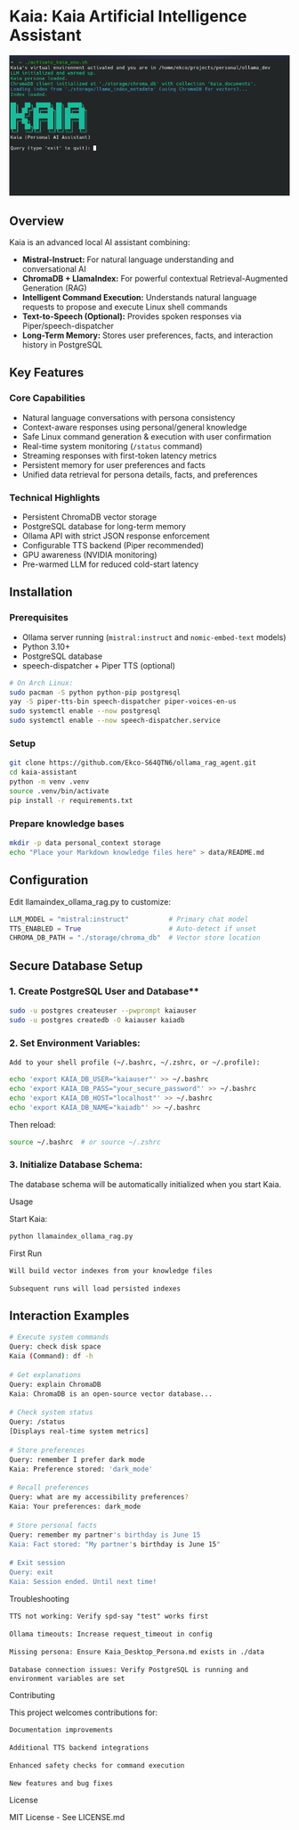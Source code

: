 # Kaia: **K**aia **A**rtificial **I**ntelligence **A**ssistant

![Kaia CLI Screenshot](images/kaia_cli_screenshot.png)

## Overview

Kaia is an advanced local AI assistant combining:
- **Mistral-Instruct:** For natural language understanding and conversational AI
- **ChromaDB + LlamaIndex:** For powerful contextual Retrieval-Augmented Generation (RAG)
- **Intelligent Command Execution:** Understands natural language requests to propose and execute Linux shell commands
- **Text-to-Speech (Optional):** Provides spoken responses via Piper/speech-dispatcher
- **Long-Term Memory:** Stores user preferences, facts, and interaction history in PostgreSQL

## Key Features

### Core Capabilities
- Natural language conversations with persona consistency
- Context-aware responses using personal/general knowledge
- Safe Linux command generation & execution with user confirmation
- Real-time system monitoring (`/status` command)
- Streaming responses with first-token latency metrics
- Persistent memory for user preferences and facts
- Unified data retrieval for persona details, facts, and preferences

### Technical Highlights
- Persistent ChromaDB vector storage
- PostgreSQL database for long-term memory
- Ollama API with strict JSON response enforcement
- Configurable TTS backend (Piper recommended)
- GPU awareness (NVIDIA monitoring)
- Pre-warmed LLM for reduced cold-start latency

## Installation

### Prerequisites
- Ollama server running (`mistral:instruct` and `nomic-embed-text` models)
- Python 3.10+
- PostgreSQL database
- speech-dispatcher + Piper TTS (optional)
```bash
# On Arch Linux:
sudo pacman -S python python-pip postgresql
yay -S piper-tts-bin speech-dispatcher piper-voices-en-us
sudo systemctl enable --now postgresql
sudo systemctl enable --now speech-dispatcher.service
```
### Setup
```bash
git clone https://github.com/Ekco-S64QTN6/ollama_rag_agent.git
cd kaia-assistant
python -m venv .venv
source .venv/bin/activate
pip install -r requirements.txt
```
### Prepare knowledge bases
```bash
mkdir -p data personal_context storage
echo "Place your Markdown knowledge files here" > data/README.md
```

## Configuration

Edit llamaindex_ollama_rag.py to customize:

```python
LLM_MODEL = "mistral:instruct"          # Primary chat model
TTS_ENABLED = True                      # Auto-detect if unset
CHROMA_DB_PATH = "./storage/chroma_db"  # Vector store location
```

## Secure Database Setup

### 1. Create PostgreSQL User and Database**

```bash
sudo -u postgres createuser --pwprompt kaiauser
sudo -u postgres createdb -O kaiauser kaiadb
```

### 2. Set Environment Variables:

    Add to your shell profile (~/.bashrc, ~/.zshrc, or ~/.profile):

```bash
echo 'export KAIA_DB_USER="kaiauser"' >> ~/.bashrc
echo 'export KAIA_DB_PASS="your_secure_password"' >> ~/.bashrc
echo 'export KAIA_DB_HOST="localhost"' >> ~/.bashrc
echo 'export KAIA_DB_NAME="kaiadb"' >> ~/.bashrc
```
Then reload:
```bash
source ~/.bashrc  # or source ~/.zshrc
```

### 3. Initialize Database Schema:
The database schema will be automatically initialized when you start Kaia.

Usage

Start Kaia:
```python
python llamaindex_ollama_rag.py
```
First Run

    Will build vector indexes from your knowledge files

    Subsequent runs will load persisted indexes
    
## Interaction Examples
```bash
# Execute system commands
Query: check disk space
Kaia (Command): df -h

# Get explanations
Query: explain ChromaDB
Kaia: ChromaDB is an open-source vector database...

# Check system status
Query: /status
[Displays real-time system metrics]

# Store preferences
Query: remember I prefer dark mode
Kaia: Preference stored: 'dark_mode'

# Recall preferences
Query: what are my accessibility preferences?
Kaia: Your preferences: dark_mode

# Store personal facts
Query: remember my partner's birthday is June 15
Kaia: Fact stored: "My partner's birthday is June 15"

# Exit session
Query: exit
Kaia: Session ended. Until next time!
```
Troubleshooting

    TTS not working: Verify spd-say "test" works first

    Ollama timeouts: Increase request_timeout in config

    Missing persona: Ensure Kaia_Desktop_Persona.md exists in ./data

    Database connection issues: Verify PostgreSQL is running and environment variables are set

Contributing

This project welcomes contributions for:

    Documentation improvements

    Additional TTS backend integrations

    Enhanced safety checks for command execution

    New features and bug fixes

License

MIT License - See LICENSE.md
